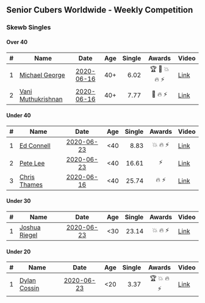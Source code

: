 ## Senior Cubers Worldwide - Weekly Competition
### Skewb Singles

#### Over 40

| # | Name | Date | Age | Single | Awards | Video |
| :--: | -- | :--: | :--: | --: | :--: | -- |
| 1 | [Michael George](../../persons/michael_george.md) | [2020-06-16](2020-06-16.md) | 40+ | 6.02 | 🏆 🥇 💥 🔥 ⚡ | [Link](https://www.facebook.com/events/296087658445428/permalink/296272458426948/) |
| 2 | [Vani Muthukrishnan](../../persons/vani_muthukrishnan.md) | [2020-06-16](2020-06-16.md) | 40+ | 7.77 | 🥈 🔥 ⚡ | [Link](https://www.facebook.com/events/296087658445428/permalink/297667538287440/) |

#### Under 40

| # | Name | Date | Age | Single | Awards | Video |
| :--: | -- | :--: | :--: | --: | :--: | -- |
| 1 | [Ed Connell](../../persons/ed_connell.md) | [2020-06-23](2020-06-23.md) | <40 | 8.83 | 💥 🔥 ⚡ | [Link](https://www.facebook.com/events/1618516681636159/permalink/1623313707823123/) |
| 2 | [Pete Lee](../../persons/pete_lee.md) | [2020-06-23](2020-06-23.md) | <40 | 16.61 | ⚡ | [Link](https://www.facebook.com/events/1618516681636159/permalink/1624129321074895/) |
| 3 | [Chris Thames](../../persons/chris_thames.md) | [2020-06-16](2020-06-16.md) | <40 | 25.74 | 🔥 ⚡ | [Link](https://www.facebook.com/events/296087658445428/permalink/299433188110875/) |

#### Under 30

| # | Name | Date | Age | Single | Awards | Video |
| :--: | -- | :--: | :--: | --: | :--: | -- |
| 1 | [Joshua Riegel](../../persons/joshua_riegel.md) | [2020-06-23](2020-06-23.md) | <30 | 23.14 | 💥 🔥 ⚡ | [Link](https://www.facebook.com/events/1618516681636159/permalink/1623941544427006/) |

#### Under 20

| # | Name | Date | Age | Single | Awards | Video |
| :--: | -- | :--: | :--: | --: | :--: | -- |
| 1 | [Dylan Cossin](../../persons/dylan_cossin.md) | [2020-06-23](2020-06-23.md) | <20 | 3.37 | 🏆 💥 🔥 ⚡ | [Link](https://www.facebook.com/dylan.andrew1/videos/3097967856954645/) |


<!-- Global site tag (gtag.js) - Google Analytics -->
<script async src="https://www.googletagmanager.com/gtag/js?id=UA-86348435-3"></script>
<script>window.dataLayer = window.dataLayer || []; function gtag() {dataLayer.push(arguments);} gtag('js', new Date()); gtag('config', 'UA-86348435-3');</script>
